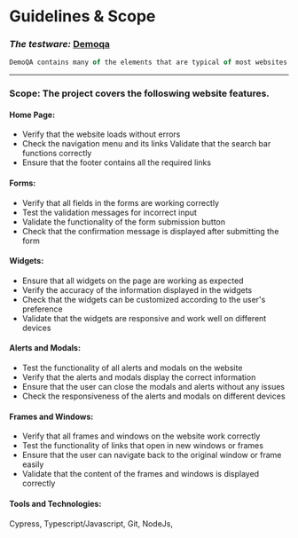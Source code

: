 # Guidelines & Scope

### _The testware:_ [Demoqa](https://demoqa.com/)

```js
DemoQA contains many of the elements that are typical of most websites and it’s well oriented to practicing test automation, to be able to see how to approach each of the particular things that one can find, as elements of a list that are ordered with drag and drop, inputs of different formats, etc
```

---

### **Scope:** The project covers the folloswing website features.

#### **Home Page:**

- Verify that the website loads without errors
- Check the navigation menu and its links
  Validate that the search bar functions correctly
- Ensure that the footer contains all the required links

#### **Forms:**

- Verify that all fields in the forms are working correctly
- Test the validation messages for incorrect input
- Validate the functionality of the form submission button
- Check that the confirmation message is displayed after submitting the form

#### **Widgets:**

- Ensure that all widgets on the page are working as expected
- Verify the accuracy of the information displayed in the widgets
- Check that the widgets can be customized according to the user's preference
- Validate that the widgets are responsive and work well on different devices

#### **Alerts and Modals:**

- Test the functionality of all alerts and modals on the website
- Verify that the alerts and modals display the correct information
- Ensure that the user can close the modals and alerts without any issues
- Check the responsiveness of the alerts and modals on different devices

#### **Frames and Windows:**

- Verify that all frames and windows on the website work correctly
- Test the functionality of links that open in new windows or frames
- Ensure that the user can navigate back to the original window or frame easily
- Validate that the content of the frames and windows is displayed correctly

#### **Tools and Technologies:**

Cypress,
Typescript/Javascript,
Git,
NodeJs,

